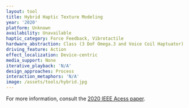 ```yaml
---
layout: tool
title: Hybrid Haptic Texture Modeling
year: '2020'
platform: Unknown
availability: Unavailable
haptic_category: Force Feedback, Vibrotactile
hardware_abstraction: Class (3 DoF Omega.3 and Voice Coil Haptuator)
driving_feature: Action
effect_localization: Device-centric
media_support: None
iterative_playback: 'N/A'
design_approaches: Process
interaction_metaphors: 'N/A'
image: /assets/tools/hybrid.jpg
---
```

For more information, consult the [2020 IEEE Acess paper](https://doi.org/10.1109/ACCESS.2020.3015861).
